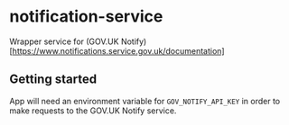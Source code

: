 # notification-service
Wrapper service for (GOV.UK Notify)[https://www.notifications.service.gov.uk/documentation]

## Getting started
App will need an environment variable for `GOV_NOTIFY_API_KEY` in order to make requests to the GOV.UK Notify service.
